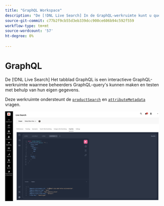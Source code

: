 ```yaml
---
title: "GraphQL Workspace"
description: "De [!DNL Live Search] In de GraphQL-werkruimte kunt u query's maken met uw live gegevens."
source-git-commit: c77b2f9cb55d3eb339dcc900ce606b94c592f559
workflow-type: tm+mt
source-wordcount: '57'
ht-degree: 0%

---
```


# GraphQL

De [!DNL Live Search] Het tabblad GraphQL is een interactieve GraphQL-werkruimte waarmee beheerders GraphQL-query&#39;s kunnen maken en testen met behulp van hun eigen gegevens.

Deze werkruimte ondersteunt de [`productSearch`](https://developer.adobe.com/commerce/services/graphql/live-search/product-search/) en [`attributeMetadata`](https://developer.adobe.com/commerce/services/graphql/live-search/attribute-metadata/) vragen.

![GraphQL-werkruimte](assets/graphql.png)
